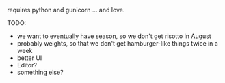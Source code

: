 requires python and gunicorn ... and love.

TODO:

* we want to eventually have season, so we don't get risotto in August
* probably weights, so that we don't get hamburger-like things twice in a week
* better UI
* Editor? 
* something else?